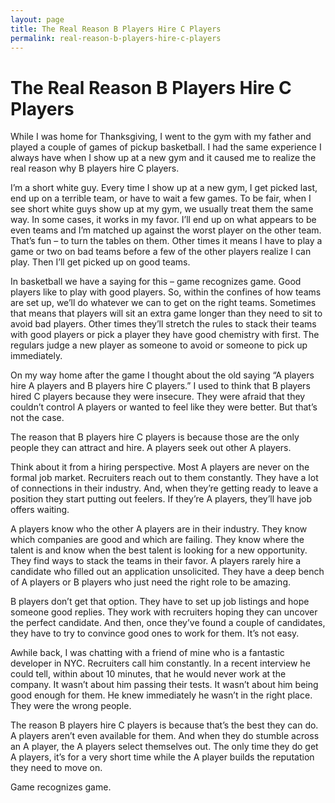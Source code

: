 ```yaml
---
layout: page
title: The Real Reason B Players Hire C Players
permalink: real-reason-b-players-hire-c-players
---
```


# The Real Reason B Players Hire C Players

While I was home for Thanksgiving, I went to the gym with my father and played a couple of games of pickup basketball. I had the same experience I always have when I show up at a new gym and it caused me to realize the real reason why B players hire C players.

I’m a short white guy. Every time I show up at a new gym, I get picked last, end up on a terrible team, or have to wait a few games. To be fair, when I see short white guys show up at my gym, we usually treat them the same way. In some cases, it works in my favor. I’ll end up on what appears to be even teams and I’m matched up against the worst player on the other team. That’s fun – to turn the tables on them. Other times it means I have to play a game or two on bad teams before a few of the other players realize I can play. Then I’ll get picked up on good teams.

In basketball we have a saying for this – game recognizes game. Good players like to play with good players. So, within the confines of how teams are set up, we’ll do whatever we can to get on the right teams. Sometimes that means that players will sit an extra game longer than they need to sit to avoid bad players. Other times they’ll stretch the rules to stack their teams with good players or pick a player they have good chemistry with first. The regulars judge a new player as someone to avoid or someone to pick up immediately.

On my way home after the game I thought about the old saying “A players hire A players and B players hire C players.” I used to think that B players hired C players because they were insecure. They were afraid that they couldn’t control A players or wanted to feel like they were better. But that’s not the case.

The reason that B players hire C players is because those are the only people they can attract and hire. A players seek out other A players.

Think about it from a hiring perspective. Most A players are never on the formal job market. Recruiters reach out to them constantly. They have a lot of connections in their industry. And, when they’re getting ready to leave a position they start putting out feelers. If they’re A players, they’ll have job offers waiting.

A players know who the other A players are in their industry. They know which companies are good and which are failing. They know where the talent is and know when the best talent is looking for a new opportunity. They find ways to stack the teams in their favor. A players rarely hire a candidate who filled out an application unsolicited. They have a deep bench of A players or B players who just need the right role to be amazing.

B players don’t get that option. They have to set up job listings and hope someone good replies. They work with recruiters hoping they can uncover the perfect candidate. And then, once they’ve found a couple of candidates, they have to try to convince good ones to work for them. It’s not easy.

Awhile back, I was chatting with a friend of mine who is a fantastic developer in NYC. Recruiters call him constantly. In a recent interview he could tell, within about 10 minutes, that he would never work at the company. It wasn’t about him passing their tests. It wasn’t about him being good enough for them. He knew immediately he wasn’t in the right place. They were the wrong people.

The reason B players hire C players is because that’s the best they can do. A players aren’t even available for them. And when they do stumble across an A player, the A players select themselves out. The only time they do get A players, it’s for a very short time while the A player builds the reputation they need to move on.

Game recognizes game.